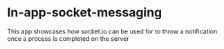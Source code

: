 # In-app-socket-messaging
This app showcases how socket.io can be used for to throw a notification once a process is completed on the server
